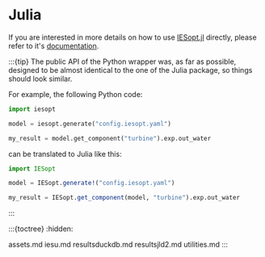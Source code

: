 # Julia

If you are interested in more details on how to use [IESopt.jl](https://github.com/ait-energy/IESopt.jl) directly, please refer to it's [documentation](https://ait-energy.github.io/IESopt.jl/stable/).

:::{tip}
The public API of the Python wrapper was, as far as possible, designed to be almost identical to the one of the Julia package, so things should look similar.

For example, the following Python code:

```python
import iesopt

model = iesopt.generate("config.iesopt.yaml")

my_result = model.get_component("turbine").exp.out_water
```

can be translated to Julia like this:

```julia
import IESopt

model = IESopt.generate!("config.iesopt.yaml")

my_result = IESopt.get_component(model, "turbine").exp.out_water
```

:::

:::{toctree}
:hidden:

assets.md
iesu.md
resultsduckdb.md
resultsjld2.md
utilities.md
:::
